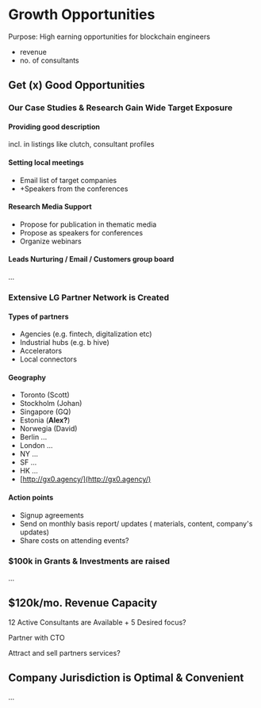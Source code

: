 # Growth Opportunities

Purpose: High earning opportunities for blockchain engineers

* revenue
* no. of consultants

## Get \(x\) Good Opportunities

### Our Case Studies & Research Gain Wide Target Exposure

#### Providing good description

incl. in listings like clutch, consultant profiles

#### Setting local meetings

* Email list of target companies
* +Speakers from the conferences 

#### Research Media Support

* Propose for publication in thematic media
* Propose as speakers for conferences
* Organize webinars

#### Leads Nurturing / Email / Customers group board

...

### Extensive LG Partner Network is Created

#### Types of partners

* Agencies \(e.g. fintech, digitalization etc\)
* Industrial hubs \(e.g. b hive\)
* Accelerators
* Local connectors

#### Geography

* Toronto \(Scott\)
* Stockholm \(Johan\)
* Singapore \(GQ\)
* Estonia \(**Alex?**\)
* Norwegia \(David\)
* Berlin ...
* London ...
* NY ...
* SF ...
* HK ...
* [http://gx0.agency/](http://gx0.agency/)

#### Action points

* Signup agreements
* Send on monthly basis report/ updates \( materials, content, company's updates\)
* Share costs on attending events?

### $100k in Grants & Investments are raised

...

## $120k/mo. Revenue Capacity

12 Active Consultants are Available + 5 Desired focus?

Partner with CTO

Attract and sell partners services?

## Company Jurisdiction is Optimal & Convenient

...

